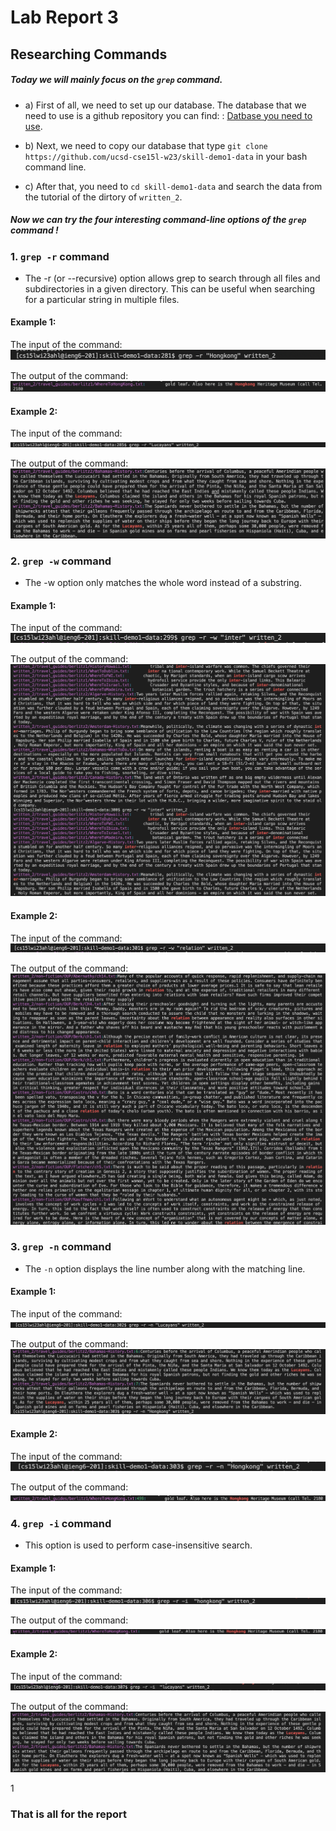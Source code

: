 # Lab Report 3
## Researching Commands
##### Today we will mainly focus on the `grep` command. 

* a) First of all, we need to set up our database. The database that we need to use is a github repository you can find: : [Datbase you need to use](https://github.com/ucsd-cse15l-w23/skill-demo1-data).
* b) Next, we need to copy our database that type `git clone https://github.com/ucsd-cse15l-w23/skill-demo1-data` in your bash command line.

* c) After that, you need to `cd skill-demo1-data` and search the data from the tutorial of the dirtory of `written_2`.

##### Now we can try the four interesting command-line options of the `grep` command !



### 1. `grep -r` command 

* The -r (or --recursive) option allows grep to search through all files and subdirectories in a given directory. This can be useful when searching for a particular string in multiple files.



#### Example 1:
  The input of the command:
   ![Image](input1)
  
 
  The output of the command:
   ![Image](output1)
  




#### Example 2:
  The input of the command:
   ![Image](input2)
  
  
  
  The output of the command:
   ![Image](output2)
  






### 2. `grep -w` command 

* The -w option only matches the whole word instead of a substring.




#### Example 1:
  The input of the command:
   ![Image](input3)
  
  The output of the command:
   ![Image](output3)




#### Example 2:
  The input of the command:
   ![Image](input4)
  
  The output of the command:
   ![Image](output4)
  






### 3. `grep -n` command

* The `-n` option displays the line number along with the matching line.




#### Example 1:
  The input of the command:
   ![Image](input5)
  
  The output of the command:
   ![Image](output5)




#### Example 2:
  The input of the command:
   ![Image](input6)
  
  The output of the command:
   ![Image](output6)





### 4. `grep -i` command 

* This option is used to perform case-insensitive search.




#### Example 1:
  The input of the command:
   ![Image](input7)
  
  The output of the command:
   ![Image](output7)




#### Example 2:
  The input of the command:
   ![Image](input8)
  
  The output of the command:
   ![Image](output8)

 
 
 
 
 

1


### That is all for the report 
